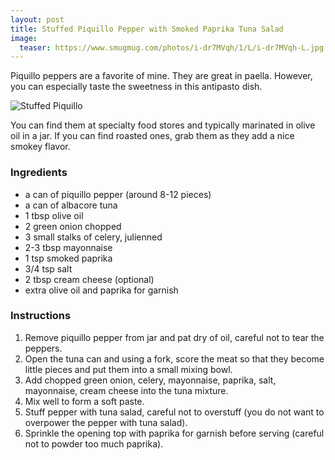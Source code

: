```yaml
---
layout: post
title: Stuffed Piquillo Pepper with Smoked Paprika Tuna Salad
image:
  teaser: https://www.smugmug.com/photos/i-dr7MVqh/1/L/i-dr7MVqh-L.jpg
---
```


Piquillo peppers are a favorite of mine. They are great in paella. However, you can especially taste the sweetness in this antipasto dish.


![Stuffed Piquillo][1]

You can find them at specialty food stores and typically marinated in olive oil in a jar. If you can find roasted ones, grab them as they add a nice smokey flavor.

### Ingredients
- a can of piquillo pepper (around 8-12 pieces)
- a can of albacore tuna
- 1 tbsp olive oil
- 2 green onion chopped
- 3 small stalks of celery, julienned
- 2-3 tbsp mayonnaise
- 1 tsp smoked paprika
- 3/4 tsp salt
- 2 tbsp cream cheese (optional)
- extra olive oil and paprika for garnish

### Instructions
1. Remove piquillo pepper from jar and pat dry of oil, careful not to tear the peppers.
1. Open the tuna can and using a fork, score the meat so that they become little pieces and put them into a small mixing bowl.
1. Add chopped green onion, celery, mayonnaise, paprika, salt, mayonnaise, cream cheese into the tuna mixture.
1. Mix well to form a soft paste.
1. Stuff pepper with tuna salad, careful not to overstuff (you do not want to overpower the pepper with tuna salad).
1. Sprinkle the opening top with paprika for garnish before serving (careful not to powder too much paprika).

[1]: https://www.smugmug.com/photos/i-wpRBmcR/0/M/i-wpRBmcR-M.jpg
